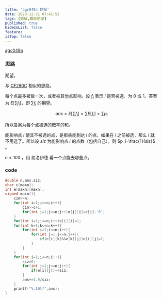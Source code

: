 ```yaml
---
title: 'agc049a 题解'
date: 2023-12-31 07:41:53
tags: [题解,概率期望]
published: true
hideInList: false
feature: 
isTop: false
---
```

[agc049a](https://www.luogu.com.cn/problem/AT_agc049_a)

### 思路

期望。

与 [CF280C](https://www.luogu.com.cn/problem/CF280C) 相似的思路。

每个点最多被做一次，或者被其他点影响。设 $f_i$ 表示 $i$ 是否被选，为 $0$ 或 $1$。答案为 $E[\sum f_i]$，即 $\sum f_i$ 的期望。

$$ans=E[\sum f_i]=\sum E[f_i]=\sum p_i$$

所以答案为每个点被选的概率的和。

能影响点 $i$ 使其不被选的点，是那些能到达 $i$ 的点，如果在 $i$ 之前被选，那么 $i$ 就不用选了。所以设 $siz$ 为能影响点 $i$ 的点数（包括自己），则 $p_i=\frac{1}{siz}$ 。

$n\leq100$ ，用 弗洛伊德 看一个点能去哪些点。

### code

```cpp
double n,ans,siz;
char c[maxn];
int e[maxn][maxn];
signed main(){
	cin>>n;
	for(int i=1;i<=n;i++){
		cin>>c+1;
		for(int j=1;j<=n;j++)e[j][i]=c[j]-'0';
	}
	for(int i=1;i<=n;i++)e[i][i]=1;
	for(int k=1;k<=n;k++){
		for(int i=1;i<=n;i++){
			for(int j=1;j<=n;j++){
				if(e[i][k]&&e[k][j])e[i][j]=1;
			}
		}
	}
	for(int i=1;i<=n;i++){
		siz=0;
		for(int j=1;j<=n;j++){
			if(e[i][j])++siz;
		}
		ans+=1.0/siz;
	}
	printf("%.10lf",ans);
}
```